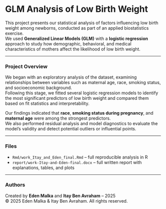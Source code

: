 # GLM Analysis of Low Birth Weight

This project presents our statistical analysis of factors influencing low birth weight among newborns, conducted as part of an applied biostatistics exercise.  
We used **Generalized Linear Models (GLM)** with a **logistic regression** approach to study how demographic, behavioral, and medical characteristics of mothers affect the likelihood of low birth weight.

---

### **Project Overview**
We began with an exploratory analysis of the dataset, examining relationships between variables such as maternal age, race, smoking status, and socioeconomic background.  
Following this stage, we fitted several logistic regression models to identify the most significant predictors of low birth weight and compared them based on fit statistics and interpretability.

Our findings indicated that **race**, **smoking status during pregnancy**, and **maternal age** were among the strongest predictors.  
We also performed residual analysis and model diagnostics to evaluate the model’s validity and detect potential outliers or influential points.

---

### **Files**
- `Rmd/work_Itay_and_Eden_final.Rmd` – full reproducible analysis in R  
- `report/work-Itay-and-Eden-final.docx` – full written report with explanations, tables, and plots  

---

### **Authors**
Created by **Eden Malka** and **Itay Ben Avraham** – 2025  
© 2025 Eden Malka & Itay Ben Avraham. All rights reserved.
